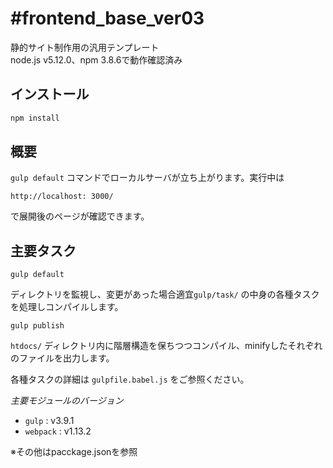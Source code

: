 #frontend_base_ver03
===============================

静的サイト制作用の汎用テンプレート<br>
node.js v5.12.0、npm 3.8.6で動作確認済み

## インストール
```bash
npm install
```


## 概要

`gulp default` コマンドでローカルサーバが立ち上がります。実行中は
```
http://localhost: 3000/
```
で展開後のページが確認できます。


## 主要タスク

```
gulp default
```
ディレクトリを監視し、変更があった場合適宜`gulp/task/` の中身の各種タスクを処理しコンパイルします。


```
gulp publish
```
`htdocs/` ディレクトリ内に階層構造を保ちつつコンパイル、minifyしたそれぞれのファイルを出力します。

各種タスクの詳細は `gulpfile.babel.js` をご参照ください。

*主要モジュールのバージョン*

 - `gulp` : v3.9.1 
 - `webpack` : v1.13.2 
 
  ※その他はpacckage.jsonを参照